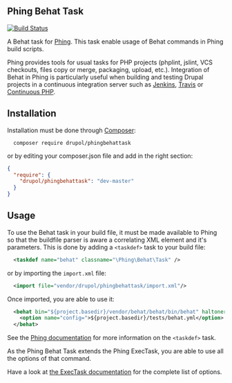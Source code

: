 ## Phing Behat Task
[![Build Status](https://travis-ci.org/ademarco/phingbehattask.svg?branch=travis)](https://travis-ci.org/ademarco/phingbehattask)

A Behat task for [Phing](http://www.phing.info/). This task enable usage of Behat commands in Phing build scripts.

Phing provides tools for usual tasks for PHP projects (phplint, jslint, VCS checkouts, files copy or merge, packaging, upload, etc.). Integration of Behat in Phing is particularly useful when building and testing Drupal projects in a continuous integration server such as [Jenkins](http://jenkins-ci.org/), [Travis](https://travis-ci.org/) or [Continuous PHP](https://continuousphp.com/).
 
## Installation

Installation must be done through [Composer](https://getcomposer.org/):

```
  composer require drupol/phingbehattask
```

or by editing your composer.json file and add in the right section:

```json
{
  "require": {
    "drupol/phingbehattask": "dev-master"
  }
}
```

## Usage

To use the Behat task in your build file, it must be made available to Phing so that the buildfile parser is aware a correlating XML element and it's parameters.
This is done by adding a `<taskdef>` task to your build file:

```xml
  <taskdef name="behat" classname="\Phing\Behat\Task" />
```

or by importing the ```import.xml``` file: 

```xml
  <import file="vendor/drupol/phingbehattask/import.xml"/>
```

Once imported, you are able to use it:

```xml
  <behat bin="${project.basedir}/vendor/behat/behat/bin/behat" haltonerror="yes" colors="yes" verbose="${behat.options.verbosity}">
    <option name="config=">${project.basedir}/tests/behat.yml</option> 
  </behat>
```

See the [Phing documentation](http://www.phing.info/docs/guide/stable/chapters/appendixes/AppendixB-CoreTasks.html#TaskdefTask) for more information on the `<taskdef>` task.

As the Phing Behat Task extends the Phing ExecTask, you are able to use all the options of that command.

Have a look at [the ExecTask documentation](https://www.phing.info/docs/guide/trunk/ExecTask.html) for the complete list of options.
